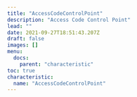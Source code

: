 ```yaml
---
title: "AccessCodeControlPoint"
description: "Access Code Control Point"
lead: ""
date: 2021-09-27T18:51:43.207Z
draft: false
images: []
menu:
  docs:
    parent: "characteristic"
toc: true
characteristic:
  name: "AccessCodeControlPoint"
---
```

